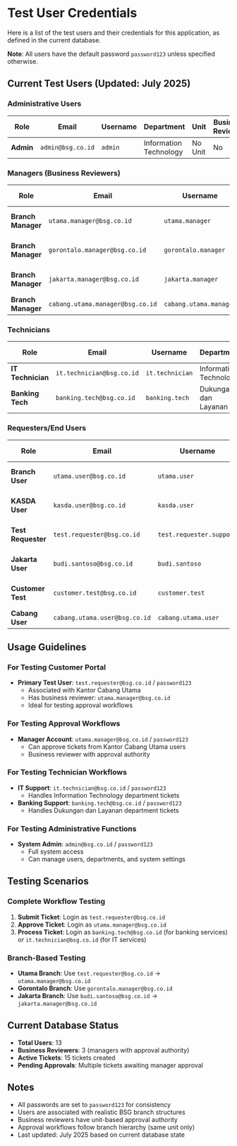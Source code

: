 # Test User Credentials

Here is a list of the test users and their credentials for this application, as defined in the current database.

**Note**: All users have the default password `password123` unless specified otherwise.

## Current Test Users (Updated: July 2025)

### Administrative Users

| Role               | Email                           | Username                | Department               | Unit                     | Business Reviewer |
| ------------------ | ------------------------------- | ----------------------- | ------------------------ | ------------------------ | ----------------- |
| **Admin**          | `admin@bsg.co.id`              | `admin`                 | Information Technology   | No Unit                  | No                |

### Managers (Business Reviewers)

| Role               | Email                           | Username                | Department               | Unit                     | Business Reviewer |
| ------------------ | ------------------------------- | ----------------------- | ------------------------ | ------------------------ | ----------------- |
| **Branch Manager** | `utama.manager@bsg.co.id`      | `utama.manager`         | Dukungan dan Layanan     | Kantor Cabang Utama      | ✅ Yes            |
| **Branch Manager** | `gorontalo.manager@bsg.co.id`  | `gorontalo.manager`     | Dukungan dan Layanan     | Kantor Cabang GORONTALO  | ✅ Yes            |
| **Branch Manager** | `jakarta.manager@bsg.co.id`    | `jakarta.manager`       | No Department            | Kantor Cabang JAKARTA    | ✅ Yes            |
| **Branch Manager** | `cabang.utama.manager@bsg.co.id` | `cabang.utama.manager` | Cabang Manado           | No Unit                  | No                |

### Technicians

| Role               | Email                           | Username                | Department               | Unit                     | Business Reviewer |
| ------------------ | ------------------------------- | ----------------------- | ------------------------ | ------------------------ | ----------------- |
| **IT Technician**  | `it.technician@bsg.co.id`      | `it.technician`         | Information Technology   | No Unit                  | No                |
| **Banking Tech**   | `banking.tech@bsg.co.id`       | `banking.tech`          | Dukungan dan Layanan     | No Unit                  | No                |

### Requesters/End Users

| Role               | Email                           | Username                | Department               | Unit                     | Business Reviewer |
| ------------------ | ------------------------------- | ----------------------- | ------------------------ | ------------------------ | ----------------- |
| **Branch User**    | `utama.user@bsg.co.id`         | `utama.user`            | Dukungan dan Layanan     | Kantor Cabang Utama      | No                |
| **KASDA User**     | `kasda.user@bsg.co.id`         | `kasda.user`            | Dukungan dan Layanan     | No Unit                  | No                |
| **Test Requester** | `test.requester@bsg.co.id`     | `test.requester.support`| Dukungan dan Layanan     | Kantor Cabang Utama      | No                |
| **Jakarta User**   | `budi.santoso@bsg.co.id`       | `budi.santoso`          | No Department            | Kantor Cabang JAKARTA    | No                |
| **Customer Test**  | `customer.test@bsg.co.id`      | `customer.test`         | No Department            | Kantor Cabang Utama      | No                |
| **Cabang User**    | `cabang.utama.user@bsg.co.id`  | `cabang.utama.user`     | Cabang Manado           | No Unit                  | No                |

## Usage Guidelines

### For Testing Customer Portal
- **Primary Test User**: `test.requester@bsg.co.id` / `password123`
  - Associated with Kantor Cabang Utama
  - Has business reviewer: `utama.manager@bsg.co.id`
  - Ideal for testing approval workflows

### For Testing Approval Workflows
- **Manager Account**: `utama.manager@bsg.co.id` / `password123`
  - Can approve tickets from Kantor Cabang Utama users
  - Business reviewer with approval authority

### For Testing Technician Workflows
- **IT Support**: `it.technician@bsg.co.id` / `password123`
  - Handles Information Technology department tickets
- **Banking Support**: `banking.tech@bsg.co.id` / `password123`
  - Handles Dukungan dan Layanan department tickets

### For Testing Administrative Functions
- **System Admin**: `admin@bsg.co.id` / `password123`
  - Full system access
  - Can manage users, departments, and system settings

## Testing Scenarios

### Complete Workflow Testing
1. **Submit Ticket**: Login as `test.requester@bsg.co.id`
2. **Approve Ticket**: Login as `utama.manager@bsg.co.id` 
3. **Process Ticket**: Login as `banking.tech@bsg.co.id` (for banking services) or `it.technician@bsg.co.id` (for IT services)

### Branch-Based Testing
- **Utama Branch**: Use `test.requester@bsg.co.id` → `utama.manager@bsg.co.id`
- **Gorontalo Branch**: Use `gorontalo.manager@bsg.co.id`
- **Jakarta Branch**: Use `budi.santoso@bsg.co.id` → `jakarta.manager@bsg.co.id`

## Current Database Status
- **Total Users**: 13
- **Business Reviewers**: 3 (managers with approval authority)
- **Active Tickets**: 15 tickets created
- **Pending Approvals**: Multiple tickets awaiting manager approval

## Notes
- All passwords are set to `password123` for consistency
- Users are associated with realistic BSG branch structures
- Business reviewers have unit-based approval authority
- Approval workflows follow branch hierarchy (same unit only)
- Last updated: July 2025 based on current database state